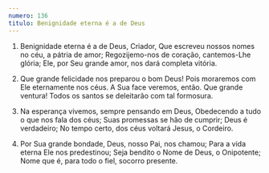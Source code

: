 ```yaml
---
numero: 136
titulo: Benignidade eterna é a de Deus
---
```

1. Benignidade eterna é a de Deus, Criador,
   Que escreveu nossos nomes no céu, a pátria de amor;
   Regozijemo-nos de coração, cantemos-Lhe glória;
   Ele, por Seu grande amor, nos dará completa vitória.

2. Que grande felicidade nos preparou o bom Deus!
   Pois moraremos com Ele eternamente nos céus.
   A Sua face veremos, então. Que grande ventura!
   Todos os santos se deleitarão com tal formosura.

3. Na esperança vivemos, sempre pensando em Deus,
   Obedecendo a tudo o que nos fala dos céus;
   Suas promessas se hão de cumprir; Deus é verdadeiro;
   No tempo certo, dos céus voltará Jesus, o Cordeiro.

4. Por Sua grande bondade, Deus, nosso Pai, nos chamou;
   Para a vida eterna Ele nos predestinou;
   Seja bendito o Nome de Deus, o Onipotente;
   Nome que é, para todo o fiel, socorro presente.
